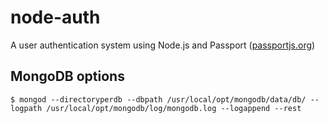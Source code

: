 # node-auth
A user authentication system using Node.js and Passport ([passportjs.org](http://passportjs.org/))

## MongoDB options

`$ mongod --directoryperdb --dbpath /usr/local/opt/mongodb/data/db/ --logpath /usr/local/opt/mongodb/log/mongodb.log --logappend --rest`
